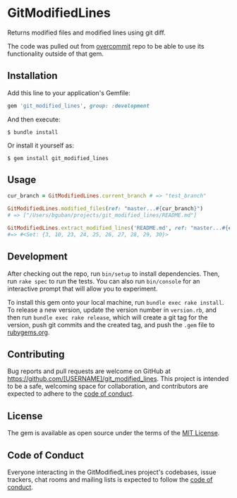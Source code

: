 # GitModifiedLines

Returns modified files and modified lines using git diff.

The code was pulled out from 
[overcommit](https://github.com/sds/overcommit/blob/8622f9e83fcd2b1e1bc1d19494d4c25843dbea5c/lib/overcommit/git_repo.rb) 
repo to be able to use its functionality outside of that gem.

## Installation

Add this line to your application's Gemfile:

```ruby
gem 'git_modified_lines', group: :development
```

And then execute:

    $ bundle install

Or install it yourself as:

    $ gem install git_modified_lines

## Usage

```ruby
cur_branch = GitModifiedLines.current_branch # => "test_branch"

GitModifiedLines.modified_files(ref: "master...#{cur_branch}") 
# => ["/Users/bguban/projects/git_modified_lines/README.md"]

GitModifiedLines.extract_modified_lines('README.md', ref: "master...#{cur_branch}")
#=> #<Set: {3, 10, 23, 24, 25, 26, 27, 28, 29, 30}>
```

## Development

After checking out the repo, run `bin/setup` to install dependencies. Then, run `rake spec` to run the tests. You can also run `bin/console` for an interactive prompt that will allow you to experiment.

To install this gem onto your local machine, run `bundle exec rake install`. To release a new version, update the version number in `version.rb`, and then run `bundle exec rake release`, which will create a git tag for the version, push git commits and the created tag, and push the `.gem` file to [rubygems.org](https://rubygems.org).

## Contributing

Bug reports and pull requests are welcome on GitHub at https://github.com/[USERNAME]/git_modified_lines. This project is intended to be a safe, welcoming space for collaboration, and contributors are expected to adhere to the [code of conduct](https://github.com/[USERNAME]/git_modified_lines/blob/master/CODE_OF_CONDUCT.md).

## License

The gem is available as open source under the terms of the [MIT License](https://opensource.org/licenses/MIT).

## Code of Conduct

Everyone interacting in the GitModifiedLines project's codebases, issue trackers, chat rooms and mailing lists is expected to follow the [code of conduct](https://github.com/[USERNAME]/git_modified_lines/blob/master/CODE_OF_CONDUCT.md).
